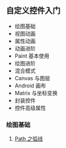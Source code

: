 ## 自定义控件入门

- 绘图基础
- 视图动画
- 属性动画
- 动画进阶
- Paint 基本使用
- 绘图进阶
- 混合模式
- Canvas 与图层
- Android 画布
- Matrix 与坐标变换
- 封装控件
- 控件高级属性

### 绘图基础

1. [Path 之弧线](./docs/path_arc.md)

